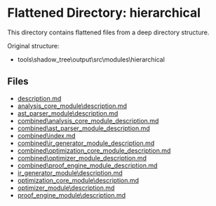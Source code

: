 # Flattened Directory: hierarchical

This directory contains flattened files from a deep directory structure.

Original structure:

- tools\shadow_tree\output\src\modules\hierarchical

## Files

- [description.md](./description.md)
- [analysis_core_module\description.md](./analysis_core_module_description.md)
- [ast_parser_module\description.md](./ast_parser_module_description.md)
- [combined\analysis_core_module_description.md](./combined_analysis_core_module_description.md)
- [combined\ast_parser_module_description.md](./combined_ast_parser_module_description.md)
- [combined\index.md](./combined_index.md)
- [combined\ir_generator_module_description.md](./combined_ir_generator_module_description.md)
- [combined\optimization_core_module_description.md](./combined_optimization_core_module_description.md)
- [combined\optimizer_module_description.md](./combined_optimizer_module_description.md)
- [combined\proof_engine_module_description.md](./combined_proof_engine_module_description.md)
- [ir_generator_module\description.md](./ir_generator_module_description.md)
- [optimization_core_module\description.md](./optimization_core_module_description.md)
- [optimizer_module\description.md](./optimizer_module_description.md)
- [proof_engine_module\description.md](./proof_engine_module_description.md)

